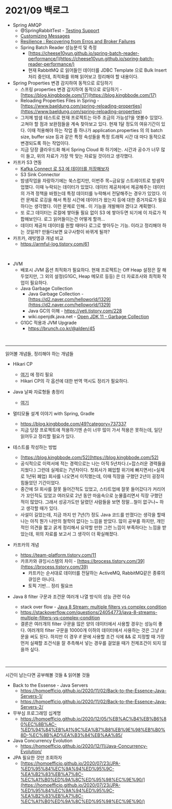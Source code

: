 # 2021/09 백로그

- Spring AMQP
  - @SpringRabbitTest - [Testing Support](https://docs.spring.io/spring-amqp/reference/html/#testing)
  - [Customizing Messages](https://docs.spring.io/spring-amqp/reference/html/#customizing-the-messages)
  - [Resilience : Recovering from Erros and Broker Failures](https://docs.spring.io/spring-amqp/reference/html/#resilience-recovering-from-errors-and-broker-failures)
  - Spring Batch Reader 성능분석 및 측정
    - [https://cheese10yun.github.io/spring-batch-reader-performance/](https://cheese10yun.github.io/spring-batch-reader-performance/)
    - 현재 RabbitMQ 로 읽어들인 데이터를 JDBC Template 으로 Bulk Insert 처리 중인데, 최적화를 위해 읽어보고 정리해야 할 내용이다.
- Spring Properties 변경 감지하여 동적으로 로딩하기
  - 스프링 properties 변경 감지하여 동적으로 로딩하기 - [https://blog.kingbbode.com/17](https://blog.kingbbode.com/17)
  - Reloading Properties Files in Spring - [https://www.baeldung.com/spring-reloading-properties](https://www.baeldung.com/spring-reloading-properties)
  - 그저께 밤샘 테스트로 현재 프로젝트는 아주 조금의 가능성?을 엿볼수 있었다.고쳐야 할 점과 보완점들을 계속 찾아보고 있다. 현재 1달 정도의 여유기간이 있다. 이때 적용해야 하는 작업 중 하나가 application.properties 의 의 batch size, buffer size 등과 같은 특정 속성들을 특정 트래픽 시간 대 마다 동적으로 변경되도록 하는 작업이다.
  - 지금 당장 클라우드화 해서 Spring Cloud 화 하기에는. 시간과 공수가 너무 많이 들고, 위의 자료가 가장 딱 맞는 자료일 것이라고 생각했다.
- 카프카 S3 연동
  - [Kafka Connect 로 S3 에 데이터를 저장해보자](https://swalloow.github.io/kafka-connect/)
  - S3 Sink Connector
  - 밤샘작업을 자랑하기에는 쑥스럽지만, 이번주 목~금요일 스트레이트로 밤샘작업했다. 이때 누락되는 데이터가 있었다. 데이터 제공처에서 제공해주는 데이터의 가격 정책을 바꿨는데 특정 데이터를 누락해서 전달해주는 경우가 있었다. 이런 문제로 로깅을 해서 특정 시간에 데이터가 왔는지 등에 대한 증거자료가 필요하다는 생각했다. 이런 문제로 인해.. 이 기능을 개발해야 겠다고 계획했다.
  - 또 로그 데이터는 로컬에 쌓아둘 필요 없이 S3 에 쌓아두면 되기에 이 자료가 적합해보인다. 로그 읽어들이는건 어떻게 할까... 
  - 데이터 제공처 데이터를 원할 때마다 로그로 쌓아두는 기능. 이라고 정리해야 하는 것일까? 만들다보면 요구사항이 바뀌게 될까?
- 카프카, 래빗엠큐 개념 비교
  - https://armful-log.tistory.com/61

<br>

- JVM
  - 배포시 JVM 옵션 최적화가 필요하다. 현재 프로젝트는 Off Heap 설정은 잘 해두었지만, 그 외의 설정(G1GC, Heap 메모르 등등) 은 더 자료조사와 최적화 작업이 필요하다.
  - Java Garbage Collection
    - Java Garbage Collection - [https://d2.naver.com/helloworld/1329](https://d2.naver.com/helloworld/1329)
    - Java GC의 이해 - https://yeti.tistory.com/228
    - wiki.openjdk.java.net - [Open JDK 11 - Garbage Collection](https://wiki.openjdk.java.net/display/HotSpot/Garbage+Collection)
  - G1GC 적용과 JVM Upgrade
    - https://brunch.co.kr/@alden/45

<br>

---

읽어볼 개념들, 정리해야 하는 개념들<br>

- Hikari CP
  - [여기](https://github.com/gosgjung/must-learn/blob/develop/3%EB%B6%84-%EA%BF%80%ED%8C%81-%EB%AA%A8%EC%9D%8C/devops/HikariCP-%EC%A3%BC%EC%9A%94%EC%98%B5%EC%85%98%EB%93%A4.md) 에 정리 필요
  - Hikari CP의 각 옵션에 대한 번역 역시도 정리가 필요하다.

- Java 날짜 자료형들 총정리
  - [여기](https://github.com/gosgjung/must-learn/blob/develop/3%EB%B6%84-%EA%BF%80%ED%8C%81-%EB%AA%A8%EC%9D%8C/java/(In-Progress)-%EB%82%A0%EC%A7%9C-%EC%9E%90%EB%A3%8C%ED%98%95%EB%93%A4-%EC%B4%9D%EC%A0%95%EB%A6%AC.md)

- 멀티모듈 설계 이야기 with Spring, Gradle
  - https://blog.kingbbode.com/49?category=737337
  - 지금 당장 프로젝트에 적용하기엔 손이 너무 많이 가서 적용은 못하는데, 일단 읽어두고 정리할 필요가 있다. 
- 테스트를 작성하는 방법
  - [https://blog.kingbbode.com/52](https://blog.kingbbode.com/52)
  - 공식적으로 이력서에 적는 경력으로는 나는 아직 5년차다.(=잡스러운 경력들을 지웠다.) 그런데 실제로는 7년차이다. 첫회사가 폐업할 위기에 빠지면서(=실제로 1년뒤 폐업) 회사를 나오면서 이직했는데, 이때 직장을 구했던 2년이 굉장히 힘들었던 기간이었다.
  - 중간에 SI 회사를 잘못 들어간적도 있었고, 스타트업에 잘못 들어갔다가 커리어가 꼬인적도 있었고 여러모로 2년 동안 마음속으로 눈물흘리면서 직장 구했던 적이 많았다. 그래서 성공가도만 달렸던 사람들을 보면 정말...철이 없구나~ 하고 생각할 때가 있다.
  - 사설이 길었는데, 지금 까지 만 7년(?) 정도 Java 코드를 만졌다는 생각을 할때 나는 아직 뭔가 나만의 철학이 없다는 느낌을 받았다. 많이 공부를 하지만, 개인적인 의견을 짧고 굵게 정리해서 요약할 만한 그런 느낌이 부족하다는 느낌을 받았는데, 위의 자료를 보고서 그 생각이 더 확실해졌다. 

- 카프카의 개념
  - https://team-platform.tistory.com/11
  - 카프카와 큐잉시스템의 차이 - [https://brocess.tistory.com/39](https://brocess.tistory.com/39)
    - 카프카는 순서대로 데이터를 전달하는 ActiveMQ, RabbitMQ같은 종류의 큐잉은 아니다.
    - 토픽 기반... 정리 필요쓰
- Java 8 filter 구문과 조건문 여러개 나열 방식의 성능 관련 이슈
  - stack over flow - [Java 8 Stream: multiple filters vs complex condition](https://stackoverflow.com/questions/24054773/java-8-streams-multiple-filters-vs-complex-condition)
  - https://stackoverflow.com/questions/24054773/java-8-streams-multiple-filters-vs-complex-condition
  - 결론은 여러개의 filter 구문을 많은 양의 데이터에서 사용할 경우는 성능이 좋다. 여러개의 filter 구문을 10000개 이하의 데이터에서 사용하는 것은 그냥 if 문을 써도 된다. 하지만 이 경우 if 문에 사용할 조건 식에 && 로 지정할 때 가장 먼저 실패할 조건식을 잘 추측해서 넣는 경우를 걸었을 때가 전제조건이 되지 않을까 싶다.

<br>

---

시간이 남는다면 공부해볼 것들 & 읽어볼 것들

- Back to the Essense - Java Servers
  - https://homoefficio.github.io/2020/11/02/Back-to-the-Essence-Java-Servers-1/
  - https://homoefficio.github.io/2020/11/02/Back-to-the-Essence-Java-Servers-2/
- 무부심 프로그래밍 십계명
  - https://homoefficio.github.io/2020/12/05/%EB%AC%B4%EB%B6%80%EC%8B%AC-%ED%94%84%EB%A1%9C%EA%B7%B8%EB%9E%98%EB%B0%8D-%EC%8B%AD%EA%B3%84%EB%AA%85/
- Java Concurrency Evolution
  - https://homoefficio.github.io/2020/12/11/Java-Concurrency-Evolution/
- JPA 필요한 것만 조회하자
  - [https://homoefficio.github.io/2020/07/23/JPA-%ED%95%84%EC%9A%94%ED%95%9C-%EA%B2%83%EB%A7%8C-%EC%A1%B0%ED%9A%8C%ED%95%98%EC%9E%90/](https://homoefficio.github.io/2020/07/23/JPA-%ED%95%84%EC%9A%94%ED%95%9C-%EA%B2%83%EB%A7%8C-%EC%A1%B0%ED%9A%8C%ED%95%98%EC%9E%90/)

